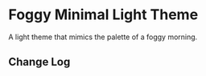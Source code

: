 # Foggy Minimal Light Theme

A light theme that mimics the palette of a foggy morning.

## Change Log
